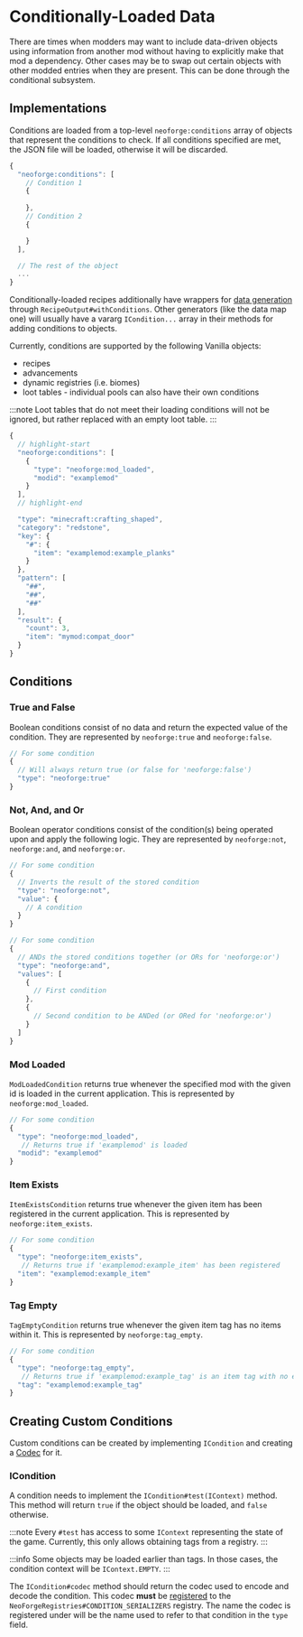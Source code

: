 Conditionally-Loaded Data
=========================

There are times when modders may want to include data-driven objects using information from another mod without having to explicitly make that mod a dependency. Other cases may be to swap out certain objects with other modded entries when they are present. This can be done through the conditional subsystem.

Implementations
---------------

Conditions are loaded from a top-level `neoforge:conditions` array of objects that represent the conditions to check. If all conditions specified are met, the JSON file will be loaded, otherwise it will be discarded.

```js
{
  "neoforge:conditions": [
    // Condition 1
    {
    
    },
    // Condition 2
    {

    }
  ],

  // The rest of the object
  ...
}
```

Conditionally-loaded recipes additionally have wrappers for [data generation][datagen] through `RecipeOutput#withConditions`. Other generators (like the data map one) will usually have a vararg `ICondition...` array in their methods for adding conditions to objects.

Currently, conditions are supported by the following Vanilla objects:
- recipes
- advancements
- dynamic registries (i.e. biomes)
- loot tables - individual pools can also have their own conditions

:::note
Loot tables that do not meet their loading conditions will not be ignored, but rather replaced with an empty loot table.
:::

```js title="Example recipe that will only be loaded if the examplemod mod is loaded"
{
  // highlight-start
  "neoforge:conditions": [
    {
      "type": "neoforge:mod_loaded",
      "modid": "examplemod"
    }
  ],
  // highlight-end

  "type": "minecraft:crafting_shaped",
  "category": "redstone",
  "key": {
    "#": {
      "item": "examplemod:example_planks"
    }
  },
  "pattern": [
    "##",
    "##",
    "##"
  ],
  "result": {
    "count": 3,
    "item": "mymod:compat_door"
  }
}
```

Conditions
----------

### True and False

Boolean conditions consist of no data and return the expected value of the condition. They are represented by `neoforge:true` and `neoforge:false`.

```js
// For some condition
{
  // Will always return true (or false for 'neoforge:false')
  "type": "neoforge:true"
}
```

### Not, And, and Or

Boolean operator conditions consist of the condition(s) being operated upon and apply the following logic. They are represented by `neoforge:not`, `neoforge:and`, and `neoforge:or`.


```js
// For some condition
{
  // Inverts the result of the stored condition
  "type": "neoforge:not",
  "value": {
    // A condition
  }
}
```

```js
// For some condition
{
  // ANDs the stored conditions together (or ORs for 'neoforge:or')
  "type": "neoforge:and",
  "values": [
    {
      // First condition
    },
    {
      // Second condition to be ANDed (or ORed for 'neoforge:or')
    }
  ]
}
```

### Mod Loaded

`ModLoadedCondition` returns true whenever the specified mod with the given id is loaded in the current application. This is represented by `neoforge:mod_loaded`.

```js
// For some condition
{
  "type": "neoforge:mod_loaded",
   // Returns true if 'examplemod' is loaded
  "modid": "examplemod"
}
```

### Item Exists

`ItemExistsCondition` returns true whenever the given item has been registered in the current application. This is represented by `neoforge:item_exists`.

```js
// For some condition
{
  "type": "neoforge:item_exists",
   // Returns true if 'examplemod:example_item' has been registered
  "item": "examplemod:example_item"
}
```

### Tag Empty

`TagEmptyCondition` returns true whenever the given item tag has no items within it. This is represented by `neoforge:tag_empty`.

```js
// For some condition
{
  "type": "neoforge:tag_empty",
   // Returns true if 'examplemod:example_tag' is an item tag with no entries
  "tag": "examplemod:example_tag"
}
```

Creating Custom Conditions
--------------------------

Custom conditions can be created by implementing `ICondition` and creating a [Codec] for it.

### ICondition

A condition needs to implement the `ICondition#test(IContext)` method. This method will return `true` if the object should be loaded, and `false` otherwise.

:::note
Every `#test` has access to some `IContext` representing the state of the game. Currently, this only allows obtaining tags from a registry.
:::

:::info
Some objects may be loaded earlier than tags. In those cases, the condition context will be `IContext.EMPTY`.
:::

The `ICondition#codec` method should return the codec used to encode and decode the condition. This codec **must** be [registered] to the `NeoForgeRegistries#CONDITION_SERIALIZERS` registry. The name the codec is registered under will be the name used to refer to that condition in the `type` field.


[datagen]: ../../datagen/server/recipes.md
[condition]: #icondition
[Codec]: ../../datastorage/codecs
[registered]: ../../concepts/registries
